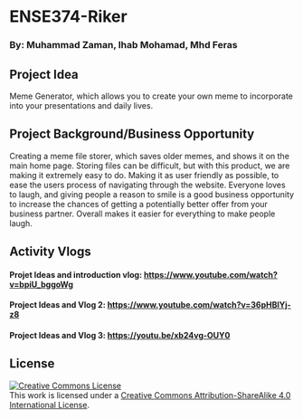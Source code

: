 # ENSE374-Riker

### By: Muhammad Zaman, Ihab Mohamad, Mhd Feras

## Project Idea

Meme Generator, which allows you to create your own meme to incorporate into your presentations and daily lives.

## Project Background/Business Opportunity 

Creating a meme file storer, which saves older memes, and shows it on the main home page. Storing files can be difficult, but with this product, we are making it extremely easy to do. Making it as user friendly as possible, to ease the users process of navigating through the website. Everyone loves to laugh, and giving people a reason to smile is a good business opportunity to increase the chances of getting a potentially better offer from your business partner. Overall makes it easier for everything to make people laugh.

## Activity Vlogs

#### Projet Ideas and introduction vlog: https://www.youtube.com/watch?v=bpiU_bggoWg

#### Project Ideas and Vlog 2: https://www.youtube.com/watch?v=36pHBlYj-z8

#### Project Ideas and Vlog 3: https://youtu.be/xb24vg-OUY0

## License 
<a rel="license" href="http://creativecommons.org/licenses/by-sa/4.0/"><img alt="Creative Commons License" style="border-width:0" src="https://i.creativecommons.org/l/by-sa/4.0/88x31.png" /></a><br />This work is licensed under a <a rel="license" href="http://creativecommons.org/licenses/by-sa/4.0/">Creative Commons Attribution-ShareAlike 4.0 International License</a>.
